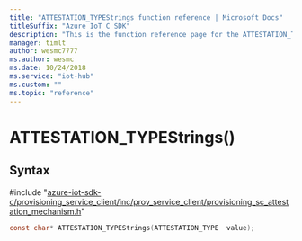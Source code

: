 ```yaml
---                             
title: "ATTESTATION_TYPEStrings function reference | Microsoft Docs" 
titleSuffix: "Azure IoT C SDK"            
description: "This is the function reference page for the ATTESTATION_TYPEStrings() function in the Azure IoT C SDK. This SDK is used with Azure IoT Hub and Azure IoT Hub Device Provisioning Service"            
manager: timlt                 
author: wesmc7777              
ms.author: wesmc               
ms.date: 10/24/2018                    
ms.service: "iot-hub"             
ms.custom: ""                
ms.topic: "reference"        
---                            
```


# ATTESTATION_TYPEStrings()

## Syntax

\#include "[azure-iot-sdk-c/provisioning_service_client/inc/prov_service_client/provisioning_sc_attestation_mechanism.h](../provisioning-sc-attestation-mechanism-h.md)"  
```C
const char* ATTESTATION_TYPEStrings(ATTESTATION_TYPE  value);
```

